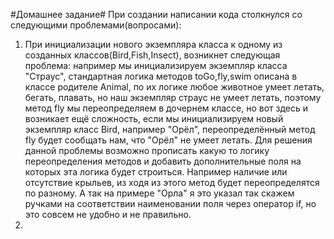 #Домашнее задание#
При создании написании кода столкнулся со следующими проблемами(вопросами):
1. При инициализации нового экземпляра класса к одному из созданных классов(Bird,Fish,Insect), возникнет 
следующая проблема: например мы инициализируем экземпляр класса "Страус", стандартная логика методов toGo,fly,swim 
описана в классе родителе Animal, по их логике любое животное умеет летать, бегать, плавать, но наш экземпляр страус 
не умеет летать, поэтому метод fly мы переопределяем в дочернем классе, но вот здесь и возникает ещё сложность, если 
мы инициализируем новый экземпляр класс Bird, например "Орёл", переопределённый метод fly будет сообщать нам, что 
"Орёл" не умеет летать. Для решения данной проблемы возможно прописать какую то логику переопределения методов и 
добавить дополнительные поля на которых эта логика будет строиться. Например наличие или отсутствие крыльев, 
из ходя из этого метод будет переопределятся по разному. А так на примере "Орла" я это указал так скажем ручками на 
соответствии наименовании поля через оператор if, но это совсем не удобно и не правильно.
2. 


